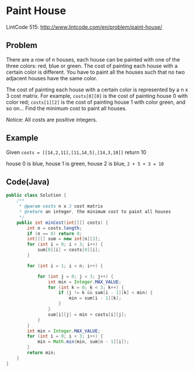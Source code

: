 # Paint House

LintCode 515: http://www.lintcode.com/en/problem/paint-house/

## Problem

There are a row of n houses, each house can be painted with one of the three colors: red, blue or green. The cost of painting each house with a certain color is different. You have to paint all the houses such that no two adjacent houses have the same color.

The cost of painting each house with a certain color is represented by a n x 3 cost matrix. For example, `costs[0][0]` is the cost of painting house 0 with color red; `costs[1][2]` is the cost of painting house 1 with color green, and so on... Find the minimum cost to paint all houses.

Notice: All costs are positive integers.

## Example

Given `costs = [[14,2,11],[11,14,5],[14,3,10]]` return 10

house 0 is blue, house 1 is green, house 2 is blue, `2 + 5 + 3 = 10`

## Code(Java)

```java
public class Solution {
    /**
     * @param costs n x 3 cost matrix
     * @return an integer, the minimum cost to paint all houses
     */
    public int minCost(int[][] costs) {
        int n = costs.length;
        if (n == 0) return 0;
        int[][] sum = new int[n][3];
        for (int i = 0; i < 3; i++) {
            sum[0][i] = costs[0][i];
        }

        for (int i = 1; i < n; i++) {

            for (int j = 0; j < 3; j++) {
                int min = Integer.MAX_VALUE;
                for (int k = 0; k < 3; k++) {
                    if (j != k && sum[i - 1][k] < min) {
                        min = sum[i - 1][k];
                    }
                }
                sum[i][j] = min + costs[i][j];
            }
        }
        int min = Integer.MAX_VALUE;
        for (int i = 0; i < 3; i++) {
            min = Math.min(min, sum[n - 1][i]);
        }
        return min;
    }
}
```
